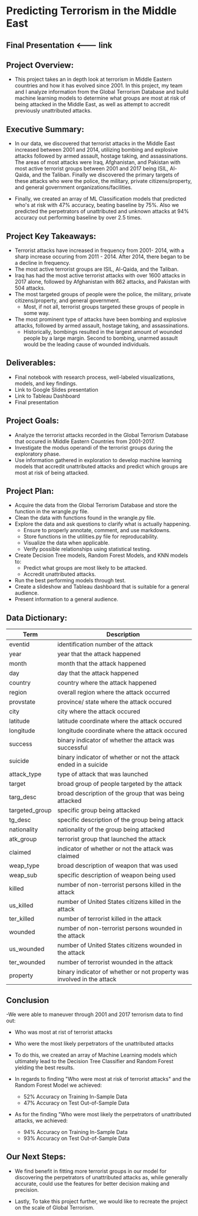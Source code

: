 # Predicting Terrorism in the Middle East

## Final Presentation <--- link 

## Project Overview: 
- This project takes an in depth look at terrorism in Middle Eastern countries and how it has evolved since 2001. In this project, my team and I analyze information from the Global Terrorism Database and build machine learning models to determine what groups are most at risk of being attacked in the Middle East, as well as attempt to accredit previously unattributed attacks.

## Executive Summary: 
- In our data, we discovered that terrorist attacks in the Middle East increased between 2001 and 2014, utilizing bombing and explosive attacks followed by armed assault, hostage taking, and assassinations. The areas of most attacks were Iraq, Afghanistan, and Pakistan with most active terrorist groups between 2001 and 2017 being ISIL, Al-Qaida, and the Taliban. Finally we discovered the primary targets of these attacks who were the police, the military, private citizens/property, and general government organizations/facilities.

- Finally, we created an array of ML Classification models that predicted who's at risk with 47% accuracy, beating baseline by 75%. Also we predicted the perpetrators of unattributed and unknown attacks at 94% accuracy out performing baseline by over 2.5 times.

## Project Key Takeaways: 
- Terrorist attacks have increased in frequency from 2001- 2014, with a sharp increase occuring from 2011 - 2014. After 2014, there began to be a decline in frequency.
- The most active terrorist groups are ISIL, Al-Qaida, and the Taliban.
- Iraq has had the most active terrorist attacks with over 1600 attacks in 2017 alone, followed by Afghanistan with 862 attacks, and Pakistan with 504 attacks.
- The most targeted groups of people were the police, the military, private citizens/property, and general government.
  - Most, if not all, terrorist groups targeted these groups of people in some way.
- The most prominent type of attacks have been bombing and explosive attacks, followed by armed assault, hostage taking, and assassinations.
  - Historically, bombings resulted in the largest amount of wounded people by a large margin. Second to bombing, unarmed assault would be the leading cause of wounded individuals.

## Deliverables: 
- Final notebook with research process, well-labeled visualizations, models, and key findings. 
- Link to Google Slides presentation
- Link to Tableau Dashboard
- Final presentation

## Project Goals: 
- Analyze the terrorist attacks recorded in the Global Terrorism Database that occured in Middle Eastern Countries from 2001-2017. 
- Investigate the modus operandi of the terrorist groups during the exploratory phase. 
-  Use information gathered in exploration to develop machine learning models that accredit unattributed attacks and predict which groups are most at risk of being attacked.

## Project Plan:
- Acquire the data from the Global Terrorism Database and store the function in the wrangle.py file. 
- Clean the data with functions found in the wrangle.py file. 
- Explore the data and ask questions to clarify what is actually happening. 
  - Ensure to properly annotate, comment, and use markdowns. 
  - Store functions in the utilities.py file for reproducability. 
  - Visualize the data when applicable. 
  - Verify possible relationships using statistical testing. 
- Create Decision Tree models, Random Forest Models, and KNN models to:
  - Predict what groups are most likely to be attacked.
  - Accredit unattributed attacks. 
- Run the best performing models through test. 
- Create a slideshow and Tableau dashboard that is suitable for a general audience. 
- Present information to a general audience. 

## Data Dictionary:
|Term | Description|
|---|---|
| eventid | identification number of the attack|
| year | year that the attack happened|
| month | month that the attack happened|
| day | day that the attack happened|
| country | country where the attack happened| 
| region | overall region where the attack occurred| 
| provstate | province/ state where the attack occured|
| city | city where the attack occured |
| latitude | latitude coordinate where the attack occured| 
| longitude| longitude coordinate where the attack occured| 
| success | binary indicator of whether the attack was successful|
| suicide | binary indicator of whether or not the attack ended in a suicide| 
| attack_type | type of attack that was launched|
| target | broad group of people targeted by the attack|
| targ_desc | broad description of the group that was being attacked|
| targeted_group | specific group being attacked|
| tg_desc | specific description of the group being attack|
| nationality | nationality of the group being attacked| 
| atk_group | terrorist group that launched the attack|
| claimed | indicator of whether or not the attack was claimed|
| weap_type | broad description of weapon that was used|
| weap_sub | specific description of weapon being used|
| killed | number of non-terrorist persons killed in the attack|
| us_killed | number of United States citizens killed in the attack|
| ter_killed | number of terrorist killed in the attack|
| wounded | number of non-terrorist persons wounded in the attack|
| us_wounded | number of United States citizens wounded in the attack|
| ter_wounded | number of terrorist wounded in the attack|
| property | binary indicator of whether or not property was involved in the attack|

## Conclusion
-We were able to maneuver through 2001 and 2017 terrorism data to find out:
  - Who was most at rist of terrorist attacks
  - Who were the most likely perpetrators of the unattributed attacks
- To do this, we created an array of Machine Learning models which ultimately lead to the Decision Tree Classifier and Random Forest yielding the best results. 

- In regards to finding "Who were most at risk of terrorist attacks" and the Random Forest Model we achieved:
  - 52% Accuracy on Training In-Sample Data
  - 47% Accuracy on Test Out-of-Sample Data

- As for the finding "Who were most likely the perpetrators of unattributed attacks, we achieved:
  - 94% Accuracy on Training In-Sample Data
  - 93% Accuracy on Test Out-of-Sample Data

## Our Next Steps:
  - We find benefit in fitting more terrorist groups in our model for discovering the perpetrators of unattributed attacks as, while generally accurate, could use the features for better decision making and precision. 

  - Lastly, To take this project further, we would like to recreate the project on the scale of Global Terrorism. 
